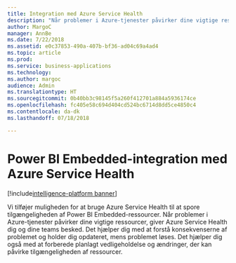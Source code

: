 ```yaml
---
title: Integration med Azure Service Health
description: "Når problemer i Azure-tjenester påvirker dine vigtige ressourcer, giver Azure Service Health dig og dine teams besked."
author: MargoC
manager: AnnBe
ms.date: 7/22/2018
ms.assetid: e0c37853-490a-407b-bf36-ad04c69a4ad4
ms.topic: article
ms.prod: 
ms.service: business-applications
ms.technology: 
ms.author: margoc
audience: Admin
ms.translationtype: HT
ms.sourcegitcommit: 0b40bb3c98145f5a260f412701a884a5936174ce
ms.openlocfilehash: fc405e58c694d404cd524bc6714d8dd5ce4850c4
ms.contentlocale: da-dk
ms.lasthandoff: 07/18/2018

---
```

#  <a name="power-bi-embedded-integration-with-azure-service-health"></a>Power BI Embedded-integration med Azure Service Health 

[!include[intelligence-platform banner](../../includes/intelligence-platform.md)]




Vi tilføjer muligheden for at bruge Azure Service Health til at spore tilgængeligheden af Power BI Embedded-ressourcer. Når problemer i Azure-tjenester påvirker dine vigtige ressourcer, giver Azure Service Health dig og dine teams besked. Det hjælper dig med at forstå konsekvenserne af problemet og holder dig opdateret, mens problemet løses. Det hjælper dig også med at forberede planlagt vedligeholdelse og ændringer, der kan påvirke tilgængeligheden af ressourcer. 

